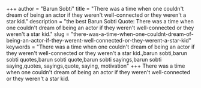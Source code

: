 +++
author = "Barun Sobti"
title = "There was a time when one couldn't dream of being an actor if they weren't well-connected or they weren't a star kid."
description = "the best Barun Sobti Quote: There was a time when one couldn't dream of being an actor if they weren't well-connected or they weren't a star kid."
slug = "there-was-a-time-when-one-couldnt-dream-of-being-an-actor-if-they-werent-well-connected-or-they-werent-a-star-kid"
keywords = "There was a time when one couldn't dream of being an actor if they weren't well-connected or they weren't a star kid.,barun sobti,barun sobti quotes,barun sobti quote,barun sobti sayings,barun sobti saying,quotes, sayings,quote, saying, motivation"
+++
There was a time when one couldn't dream of being an actor if they weren't well-connected or they weren't a star kid.
